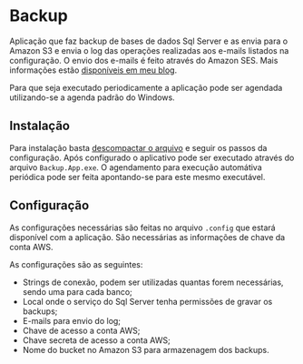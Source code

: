 ﻿Backup
======

Aplicação que faz backup de bases de dados Sql Server e as envia
para o Amazon S3 e envia o log das operações realizadas aos e-mails
listados na configuração. O envio dos e-mails é feito através do
Amazon SES. Mais informações estão [disponíveis em meu blog](http://pensopouco.com/2012/08/backup-sql-server-e-envio-ao-s3/).

Para que seja executado periodicamente a aplicação pode ser agendada
utilizando-se a agenda padrão do Windows.


Instalação
----------

Para instalação basta [descompactar o arquivo](https://github.com/downloads/hesenger/Backup/Backup.zip)
e seguir os passos da configuração. Após configurado o aplicativo
pode ser executado através do arquivo `Backup.App.exe`. O agendamento
para execução automátiva periódica pode ser feita apontando-se para
este mesmo executável.


Configuração
------------

As configurações necessárias são feitas no arquivo `.config` que estará
disponível com a aplicação. São necessárias as informações de chave da
conta AWS.

As configurações são as seguintes:
- Strings de conexão, podem ser utilizadas quantas forem necessárias,
sendo uma para cada banco;
- Local onde o serviço do Sql Server tenha permissões de gravar os backups;
- E-mails para envio do log;
- Chave de acesso a conta AWS;
- Chave secreta de acesso a conta AWS;
- Nome do bucket no Amazon S3 para armazenagem dos backups.